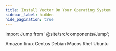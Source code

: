 ```yaml
---
title: Install Vector On Your Operating System
sidebar_label: hidden
hide_pagination: true
---
```


import Jump from '@site/src/components/Jump';

<Jump to="amazon-linux">Amazon linux</Jump>
<Jump to="centos">Centos</Jump>
<Jump to="debian">Debian</Jump>
<Jump to="macos">Macos</Jump>
<Jump to="rhel">Rhel</Jump>
<Jump to="ubuntu">Ubuntu</Jump>



